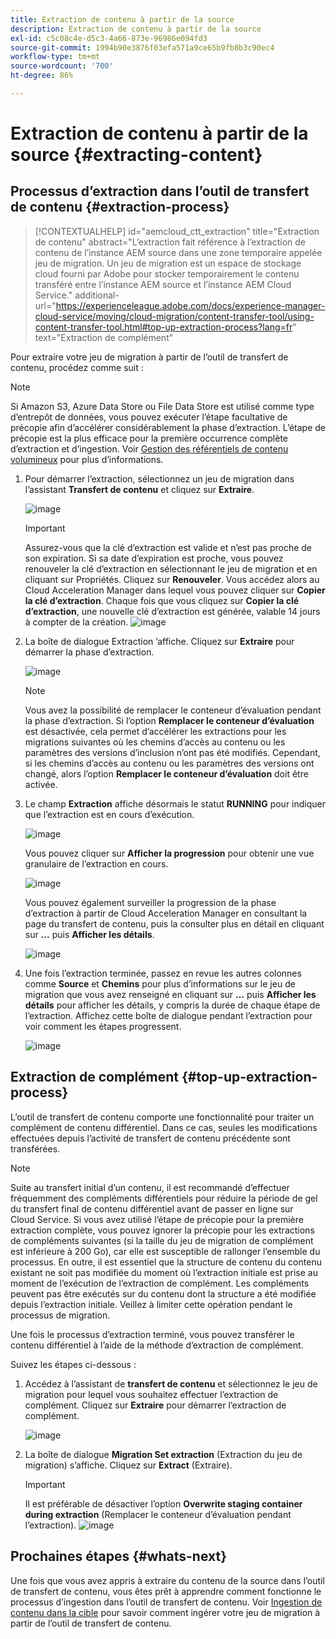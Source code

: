 ```yaml
---
title: Extraction de contenu à partir de la source
description: Extraction de contenu à partir de la source
exl-id: c5c08c4e-d5c3-4a66-873e-96986e094fd3
source-git-commit: 1994b90e3876f03efa571a9ce65b9fb8b3c90ec4
workflow-type: tm+mt
source-wordcount: '700'
ht-degree: 86%

---
```


# Extraction de contenu à partir de la source {#extracting-content}

## Processus d’extraction dans l’outil de transfert de contenu {#extraction-process}

>[!CONTEXTUALHELP]
>id="aemcloud_ctt_extraction"
>title="Extraction de contenu"
>abstract="L’extraction fait référence à l’extraction de contenu de l’instance AEM source dans une zone temporaire appelée jeu de migration. Un jeu de migration est un espace de stockage cloud fourni par Adobe pour stocker temporairement le contenu transféré entre l’instance AEM source et l’instance AEM Cloud Service."
>additional-url="https://experienceleague.adobe.com/docs/experience-manager-cloud-service/moving/cloud-migration/content-transfer-tool/using-content-transfer-tool.html#top-up-extraction-process?lang=fr" text="Extraction de complément"


Pour extraire votre jeu de migration à partir de l’outil de transfert de contenu, procédez comme suit :

>[!NOTE]
>Si Amazon S3, Azure Data Store ou File Data Store est utilisé comme type d’entrepôt de données, vous pouvez exécuter l’étape facultative de précopie afin d’accélérer considérablement la phase d’extraction. L’étape de précopie est la plus efficace pour la première occurrence complète d’extraction et d’ingestion. Voir [Gestion des référentiels de contenu volumineux](/help/journey-migration/content-transfer-tool/using-content-transfer-tool/handling-large-content-repositories.md) pour plus d’informations.

1. Pour démarrer l’extraction, sélectionnez un jeu de migration dans l’assistant **Transfert de contenu** et cliquez sur **Extraire**.

   ![image](/help/journey-migration/content-transfer-tool/assets-ctt/cttcam12.png)

   >[!IMPORTANT]
   >
   >Assurez-vous que la clé d’extraction est valide et n’est pas proche de son expiration. Si sa date d’expiration est proche, vous pouvez renouveler la clé d’extraction en sélectionnant le jeu de migration et en cliquant sur Propriétés. Cliquez sur **Renouveler**. Vous accédez alors au Cloud Acceleration Manager dans lequel vous pouvez cliquer sur **Copier la clé d’extraction**. Chaque fois que vous cliquez sur **Copier la clé d’extraction**, une nouvelle clé d’extraction est générée, valable 14 jours à compter de la création.
   >![image](/help/journey-migration/content-transfer-tool/assets-ctt/cttcam13.png)

1. La boîte de dialogue Extraction ’affiche. Cliquez sur **Extraire** pour démarrer la phase d’extraction.

   ![image](/help/journey-migration/content-transfer-tool/assets-ctt/cttcam14.png)

   >[!NOTE]
   >Vous avez la possibilité de remplacer le conteneur d’évaluation pendant la phase d’extraction. Si l’option **Remplacer le conteneur d’évaluation** est désactivée, cela permet d’accélérer les extractions pour les migrations suivantes où les chemins d’accès au contenu ou les paramètres des versions d’inclusion n’ont pas été modifiés. Cependant, si les chemins d’accès au contenu ou les paramètres des versions ont changé, alors l’option **Remplacer le conteneur d’évaluation** doit être activée.

1. Le champ **Extraction** affiche désormais le statut **RUNNING** pour indiquer que l’extraction est en cours d’exécution.

   ![image](/help/journey-migration/content-transfer-tool/assets-ctt/cttcam15.png)

   Vous pouvez cliquer sur **Afficher la progression** pour obtenir une vue granulaire de l’extraction en cours.

   ![image](/help/journey-migration/content-transfer-tool/assets-ctt/cttcam16.png)

   Vous pouvez également surveiller la progression de la phase d’extraction à partir de Cloud Acceleration Manager en consultant la page du transfert de contenu, puis la consulter plus en détail en cliquant sur **...** puis **Afficher les détails**.

   ![image](/help/journey-migration/content-transfer-tool/assets-ctt/cttcam17.png)

1. Une fois l’extraction terminée, passez en revue les autres colonnes comme **Source** et **Chemins** pour plus d’informations sur le jeu de migration que vous avez renseigné en cliquant sur **...** puis **Afficher les détails** pour afficher les détails, y compris la durée de chaque étape de l’extraction. Affichez cette boîte de dialogue pendant l’extraction pour voir comment les étapes progressent.

   ![image](/help/journey-migration/content-transfer-tool/assets-ctt/cttcam18b.png)


## Extraction de complément {#top-up-extraction-process}

L’outil de transfert de contenu comporte une fonctionnalité pour traiter un complément de contenu différentiel. Dans ce cas, seules les modifications effectuées depuis l’activité de transfert de contenu précédente sont transférées.

>[!NOTE]
>Suite au transfert initial d’un contenu, il est recommandé d’effectuer fréquemment des compléments différentiels pour réduire la période de gel du transfert final de contenu différentiel avant de passer en ligne sur Cloud Service. Si vous avez utilisé l’étape de précopie pour la première extraction complète, vous pouvez ignorer la précopie pour les extractions de compléments suivantes (si la taille du jeu de migration de complément est inférieure à 200 Go), car elle est susceptible de rallonger l’ensemble du processus.
>En outre, il est essentiel que la structure de contenu du contenu existant ne soit pas modifiée du moment où l’extraction initiale est prise au moment de l’exécution de l’extraction de complément. Les compléments peuvent pas être exécutés sur du contenu dont la structure a été modifiée depuis l’extraction initiale. Veillez à limiter cette opération pendant le processus de migration.

Une fois le processus d’extraction terminé, vous pouvez transférer le contenu différentiel à l’aide de la méthode d’extraction de complément.

Suivez les étapes ci-dessous :

1. Accédez à l’assistant de **transfert de contenu** et sélectionnez le jeu de migration pour lequel vous souhaitez effectuer l’extraction de complément. Cliquez sur **Extraire** pour démarrer l’extraction de complément.

   ![image](/help/journey-migration/content-transfer-tool/assets-ctt/cttcam19.png)

1. La boîte de dialogue **Migration Set extraction** (Extraction du jeu de migration) s’affiche. Cliquez sur **Extract** (Extraire).

   >[!IMPORTANT]
   >Il est préférable de désactiver l’option **Overwrite staging container during extraction** (Remplacer le conteneur d’évaluation pendant l’extraction).
   >![image](/help/journey-migration/content-transfer-tool/assets-ctt/cttcam20.png)


## Prochaines étapes {#whats-next}

Une fois que vous avez appris à extraire du contenu de la source dans l’outil de transfert de contenu, vous êtes prêt à apprendre comment fonctionne le processus d’ingestion dans l’outil de transfert de contenu. Voir [Ingestion de contenu dans la cible](/help/journey-migration/content-transfer-tool/using-content-transfer-tool/ingesting-content.md) pour savoir comment ingérer votre jeu de migration à partir de l’outil de transfert de contenu.
